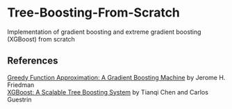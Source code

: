 # Tree-Boosting-From-Scratch
Implementation of gradient boosting and extreme gradient boosting (XGBoost) from scratch

## References
[Greedy Function Approximation: A Gradient Boosting Machine](https://www.jstor.org/stable/2699986) by Jerome H. Friedman \
[XGBoost: A Scalable Tree Boosting System](https://dl.acm.org/doi/10.1145/2939672.2939785) by Tianqi Chen and Carlos Guestrin
